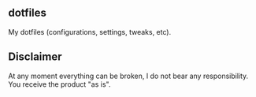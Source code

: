 ## dotfiles
 My dotfiles (configurations, settings, tweaks, etc).

## Disclaimer
 At any moment everything can be broken, I do not bear any responsibility. You receive the product "as is".
